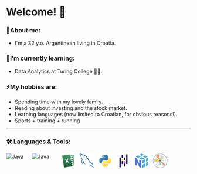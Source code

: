 # Welcome! 👋

### 💬About me:
-  I'm a 32 y.o. Argentinean living in Croatia.

### 🌱I’m currently learning:
-  Data Analytics at Turing College 👨‍💻.

### ⚡My hobbies are:
-  Spending time with my lovely family.
-  Reading about investing and the stock market.
-  Learning languages (now limited to Croatian, for obvious reasons!).
-  Sports + training + running

<hr>

### 🛠 Languages & Tools:
<img align="left" alt="Java" width="60px" style="padding-right:10px;" src="https://cdn.jsdelivr.net/gh/devicons/devicon@latest/icons/mysql/mysql-original-wordmark.svg"/>
<img align="left" alt="Java" width="70px" style="padding-right:10px;" src="https://cdn.jsdelivr.net/gh/devicons/devicon@latest/icons/googlecloud/googlecloud-original-wordmark.svg"/>
<img align="left" alt="Java" width="40px" style="padding-right:10px;" src="excel1.png"/>
<img align="left" alt="Java" width="40px" style="padding-right:10px;" src="MySQL.png"/>
<img align="left" alt="Java" width="40px" style="padding-right:10px;" src="Python.png"/>
<img align="left" alt="Java" width="40px" style="padding-right:10px;" src="Pandas.png"/>
<img align="left" alt="Java" width="40px" style="padding-right:10px;" src="NumPy.png"/>
<img align="left" alt="Java" width="40px" style="padding-right:10px;" src="Matplotlib.png"/>





<!--![NumPy](https://github.com/user-attachments/assets/d5602a62-854f-4ced-8dde-6d1f4c8f15bb)

**Plasma1992/Plasma1992** is a ✨ _special_ ✨ repository because its `README.md` (this file) appears on your GitHub profile.

Here are some ideas to get you started:

- 🔭 I’m currently working on ...
- 🌱 I’m currently learning ...
- 👯 I’m looking to collaborate on ...
- 🤔 I’m looking for help with ...
- 💬 Ask me about ...
- 📫 How to reach me: ...
- 😄 Pronouns: ...
- ⚡ Fun fact: ...
-->
